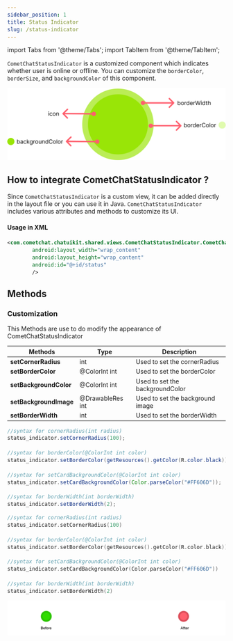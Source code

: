 ```yaml
---
sidebar_position: 1
title: Status Indicator
slug: /status-indicator
---
```


import Tabs from '@theme/Tabs';
import TabItem from '@theme/TabItem';

`CometChatStatusIndicator` is a customized component which indicates whether user is online or offline. You can customize the `borderColor`, `borderSize`, and `backgroundColor` of this component.

![](./assets/ltyjb5ctoay86mcws67c02sfyfnsf6ffp68u0oznn0vp6m6f28tlfvdmsmhjxjhe.png)

## How to integrate CometChatStatusIndicator ?

Since `CometChatStatusIndicator` is a custom view, it can be added directly in the layout file or you can use it in Java. `CometChatStatusIndicator` includes various attributes and methods to customize its UI.

#### Usage in XML


<Tabs>
<TabItem value="xml" label="XML">

```xml
<com.cometchat.chatuikit.shared.views.CometChatStatusIndicator.CometChatStatusIndicator
        android:layout_width="wrap_content"
        android:layout_height="wrap_content"
        android:id="@+id/status"
        />
```

</TabItem>
</Tabs>

## Methods

### **Customization**

This Methods are use to do modify the appearance of CometChatStatusIndicator

| Methods                | Type             | Description                      |
| ---------------------- | ---------------- | -------------------------------- |
| **setCornerRadius**    | int              | Used to set the cornerRadius     |
| **setBorderColor**     | @ColorInt int    | Used to set the borderColor      |
| **setBackgroundColor** | @ColorInt int    | Used to set the backgroundColor  |
| **setBackgroundImage** | @DrawableRes int | Used to set the background image |
| **setBorderWidth**     | int              | Used to set the borderWidth      |

<Tabs>
<TabItem value="java" label="Java">

```java
//syntax for cornerRadius(int radius)
status_indicator.setCornerRadius(100);

//syntax for borderColor(@ColorInt int color)
status_indicator.setBorderColor(getResources().getColor(R.color.black));

//syntax for setCardBackgroundColor(@ColorInt int color)
status_indicator.setCardBackgroundColor(Color.parseColor("#FF606D"));

//syntax for borderWidth(int borderWidth)
status_indicator.setBorderWidth(2);
```

</TabItem>
<TabItem value="kotlin" label="Kotlin">

```kotlin
//syntax for cornerRadius(int radius)
status_indicator.setCornerRadius(100)

//syntax for borderColor(@ColorInt int color)
status_indicator.setBorderColor(getResources().getColor(R.color.black))

//syntax for setCardBackgroundColor(@ColorInt int color)
status_indicator.setCardBackgroundColor(Color.parseColor("#FF606D"))

//syntax for borderWidth(int borderWidth)
status_indicator.setBorderWidth(2)
```

</TabItem>
</Tabs>

![](./assets/ml79uprjjck1ru7z271vjwoy8bqv4a93zuv4zs77q59tdzmti04zk7vu86uq4wuf.png)
